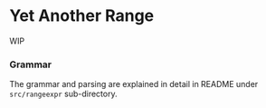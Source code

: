 Yet Another Range
=================

WIP


### Grammar

The grammar and parsing are explained in detail in README under `src/rangeexpr` sub-directory.
